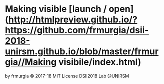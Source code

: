 

# Making visible  [launch / open](http://htmlpreview.github.io/?https://github.com/frmurgia/dsii-2018-unirsm.github.io/blob/master/frmurgia//Making visibile/index.html)
 
  
 
 
by frmurgia © 2017-18 MIT License
DSII2018 Lab @UNIRSM
